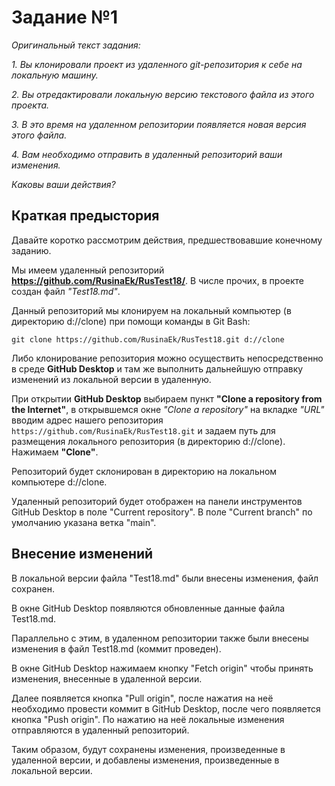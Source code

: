 # Задание №1
*Оригинальный текст задания:*

*1. Вы клонировали проект из удаленного git-репозитория к себе на локальную машину.*
 
*2. Вы отредактировали локальную версию текстового файла из этого проекта.*

*3. В это время на удаленном репозитории появляется новая версия этого файла.*

*4. Вам необходимо отправить в удаленный репозиторий ваши изменения.*

*Каковы ваши действия?*

## Краткая предыстория 

Давайте коротко рассмотрим действия, предшествовавшие конечному заданию.

Мы имеем удаленный репозиторий **https://github.com/RusinaEk/RusTest18/**. В числе прочих, в проекте создан файл *"Test18.md"*.

Данный репозиторий мы клонируем на локальный компьютер (в директорию d://clone) при помощи команды в Git Bash:

`git clone https://github.com/RusinaEk/RusTest18.git d://clone`

Либо клонирование репозитория можно осуществить непосредственно в среде **GitHub Desktop** и там же выполнить дальнейшую отправку изменений из локальной версии в удаленную.

При открытии **GitHub Desktop** выбираем пункт **"Clone a repository from the Internet"**, в открывшемся окне *"Clone a repository"* на вкладке *"URL"* вводим адрес нашего репозитория `https://github.com/RusinaEk/RusTest18.git` и задаем путь для размещения локального репозитория (в директорию d://clone). Нажимаем **"Clone"**.

Репозиторий будет склонирован в директорию на локальном компьютере d://clone.

Удаленный репозиторий будет отображен на панели инструментов GitHub Desktop в поле "Current repository". В поле "Current branch" по умолчанию указана ветка "main".

## Внесение изменений

В локальной версии файла "Test18.md" были внесены изменения, файл сохранен.

В окне GitHub Desktop появляются обновленные данные файла Test18.md.

Параллельно с этим, в удаленном репозитории также были внесены изменения в файл Test18.md (коммит проведен).

В окне GitHub Desktop нажимаем кнопку "Fetch origin" чтобы принять изменения, внесенные в удаленной версии.

Далее появляется кнопка "Pull origin", после нажатия на неё необходимо провести коммит в GitHub Desktop, после чего появляется кнопка "Push origin". По нажатию на неё локальные изменения отправляются в удаленный репозиторий.

Таким образом, будут сохранены изменения, произведенные в удаленной версии, и добавлены изменения, произведенные в локальной версии.


